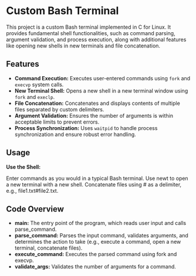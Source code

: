 # Custom Bash Terminal

This project is a custom Bash terminal implemented in C for Linux. It provides fundamental shell functionalities, such as command parsing, argument validation, and process execution, along with additional features like opening new shells in new terminals and file concatenation.

## Features

- **Command Execution:** Executes user-entered commands using `fork` and `execvp` system calls.
- **New Terminal Shell:** Opens a new shell in a new terminal window using `fork` and `execlp`.
- **File Concatenation:** Concatenates and displays contents of multiple files separated by custom delimiters.
- **Argument Validation:** Ensures the number of arguments is within acceptable limits to prevent errors.
- **Process Synchronization:** Uses `waitpid` to handle process synchronization and ensure robust error handling.

## Usage
   
**Use the Shell:**

Enter commands as you would in a typical Bash terminal.
Use newt to open a new terminal with a new shell.
Concatenate files using # as a delimiter, e.g., file1.txt#file2.txt.

## Code Overview
- **main:** The entry point of the program, which reads user input and calls parse_command.
- **parse_command:** Parses the input command, validates arguments, and determines the action to take (e.g., execute a command, open a new terminal, concatenate files).
- **execute_command:** Executes the parsed command using fork and execvp.
- **validate_args:** Validates the number of arguments for a command.
